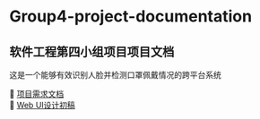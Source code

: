 # Group4-project-documentation
## 软件工程第四小组项目项目文档
这是一个能够有效识别人脸并检测口罩佩戴情况的跨平台系统

:bookmark_tabs: [项目需求文档](https://github.com/Amoniaa/Group4-project-documentation/blob/main/%E5%8F%A3%E7%BD%A9%E4%BD%A9%E6%88%B4%E8%AF%86%E5%88%AB%E6%A3%80%E6%B5%8B%E7%B3%BB%E7%BB%9F-%E9%9C%80%E6%B1%82%E6%96%87%E6%A1%A3.pdf)
<br>
:bookmark_tabs: [Web UI设计初稿](https://github.com/Amoniaa/Group4-project-documentation/blob/main/%E9%A1%B9%E7%9B%AE%E5%8E%9F%E5%9E%8BUI%E8%AE%BE%E8%AE%A1.md)
